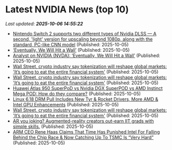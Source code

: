 # Latest NVIDIA News (top 10)
_Last updated: **2025-10-06 14:55:22**_

- [Nintendo Switch 2 supports two different types of Nvidia DLSS — A second, 'light' version for upscaling beyond 1080p, along with the standard, PC-like CNN model](https://www.tomshardware.com/video-games/nintendo/nintendo-switch-2-supports-two-different-types-of-nvidia-dlss-a-second-light-version-for-upscaling-beyond-1080p-along-with-the-standard-pc-like-cnn-model) (Published: 2025-10-05)
- [‘Eventually, We Will Hit a Wall’](https://biztoc.com/x/e1a513ff92884f26) (Published: 2025-10-05)
- [Analyst on NVIDIA (NVDA): ‘Eventually, We Will Hit a Wall’](https://finance.yahoo.com/news/analyst-nvidia-nvda-eventually-hit-141543966.html) (Published: 2025-10-05)
- [Wall Street, crypto industry say tokenization will reshape global markets: 'It’s going to eat the entire financial system'](https://biztoc.com/x/ced34fe0aef65643) (Published: 2025-10-05)
- [Wall Street, crypto industry say tokenization will reshape global markets: 'It’s going to eat the entire financial system'](https://biztoc.com/x/ced34fe0aef65643) (Published: 2025-10-05)
- [Huawei Atlas 950 SuperPoD vs Nvidia DGX SuperPOD vs AMD Instinct Mega POD: How do they compare?](https://www.techradar.com/pro/huawei-atlas-950-superpod-vs-nvidia-dgx-superpod-vs-amd-instinct-mega-pod-how-do-they-compare) (Published: 2025-10-05)
- [Linux 6.18 DRM Pull Includes New Tyr & Rocket Drivers, More AMD & Intel GPU Enhancements](https://www.phoronix.com/news/Linux-6.18-DRM) (Published: 2025-10-05)
- [Wall Street, crypto industry say tokenization will reshape global markets: 'It’s going to eat the entire financial system'](https://finance.yahoo.com/news/wall-street-crypto-industry-say-tokenization-will-reshape-global-markets-its-going-to-eat-the-entire-financial-system-133005463.html) (Published: 2025-10-05)
- [AR you joking? Augmented-reality creators out-earn IIT grads with simple skills.](https://www.livemint.com/industry/augmented-reality-snapchat-lenses-snapchat-stories-reels-youtube-shorts-creator-economy-india-11759644020451.html) (Published: 2025-10-05)
- [ARM CEO Rene Haas Claims That Time Has Punished Intel For Falling Behind the Chip Race & Now Catching Up To TSMC Is “Very Hard”](https://wccftech.com/arm-ceo-claims-time-has-punished-intel-for-falling-behind-the-chip-race/) (Published: 2025-10-05)
